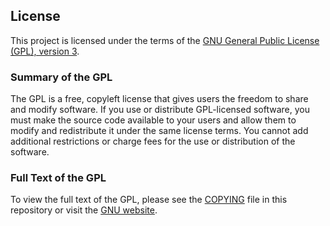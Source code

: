 ## License

This project is licensed under the terms of the [GNU General Public License (GPL), version 3](https://github.com/camparicountryclub/girls/blob/main/COPYING.md).

### Summary of the GPL

The GPL is a free, copyleft license that gives users the freedom to share and modify software. If you use or distribute GPL-licensed software, you must make the source code available to your users and allow them to modify and redistribute it under the same license terms. You cannot add additional restrictions or charge fees for the use or distribution of the software.

### Full Text of the GPL

To view the full text of the GPL, please see the [COPYING](https://github.com/camparicountryclub/girls/blob/main/COPYING.md) file in this repository or visit the [GNU website](https://www.gnu.org/licenses/gpl-3.0.html).

